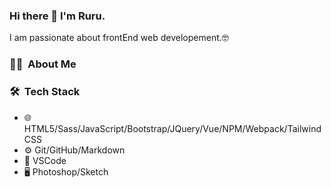 ### Hi there 👋 I'm Ruru.
I am passionate about frontEnd web developement.🤓

<h3> 👩‍💻 &nbsp;About Me </h3>

<h3> 🛠 &nbsp;Tech Stack </h3>

- 🌐  HTML5/Sass/JavaScript/Bootstrap/JQuery/Vue/NPM/Webpack/Tailwind CSS
- ⚙️  Git/GitHub/Markdown
- 🔧  VSCode
- 🖥  Photoshop/Sketch
